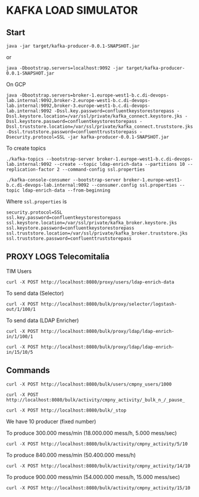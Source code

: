# KAFKA LOAD SIMULATOR

## Start
    
    java -jar target/kafka-producer-0.0.1-SNAPSHOT.jar

or 

    java -Dbootstrap.servers=localhost:9092 -jar target/kafka-producer-0.0.1-SNAPSHOT.jar


On GCP

    java -Dbootstrap.servers=broker-1.europe-west1-b.c.di-devops-lab.internal:9092,broker-2.europe-west1-b.c.di-devops-lab.internal:9092,broker-3.europe-west1-b.c.di-devops-lab.internal:9092 -Dssl.key.password=confluentkeystorestorepass -Dssl.keystore.location=/var/ssl/private/kafka_connect.keystore.jks -Dssl.keystore.password=confluentkeystorestorepass -Dssl.truststore.location=/var/ssl/private/kafka_connect.truststore.jks -Dssl.truststore.password=confluenttruststorepass -Dsecurity.protocol=SSL -jar kafka-producer-0.0.1-SNAPSHOT.jar

To create topics

    ./kafka-topics --bootstrap-server broker-1.europe-west1-b.c.di-devops-lab.internal:9092 --create --topic ldap-enrich-data --partitions 10 --replication-factor 2 --command-config ssl.properties

    ./kafka-console-consumer --bootstrap-server broker-1.europe-west1-b.c.di-devops-lab.internal:9092 --consumer.config ssl.properties --topic ldap-enrich-data --from-beginning

Where `ssl.properties` is

    security.protocol=SSL
    ssl.key.password=confluentkeystorestorepass
    ssl.keystore.location=/var/ssl/private/kafka_broker.keystore.jks
    ssl.keystore.password=confluentkeystorestorepass
    ssl.truststore.location=/var/ssl/private/kafka_broker.truststore.jks
    ssl.truststore.password=confluenttruststorepass
 

## PROXY LOGS Telecomitalia

TIM Users

    curl -X POST http://localhost:8080/proxy/users/ldap-enrich-data

To send data (Selector)
 
    curl -X POST http://localhost:8080/bulk/proxy/selector/logstash-out/1/100/1


To send data (LDAP Enricher)

    curl -X POST http://localhost:8080/bulk/proxy/ldap/ldap-enrich-in/1/100/1

    curl -X POST http://localhost:8080/bulk/proxy/ldap/ldap-enrich-in/15/10/5


## Commands

    curl -X POST http://localhost:8080/bulk/users/cmpny_users/1000

    curl -X POST http://localhost:8080/bulk/activity/cmpny_activity/_bulk_n_/_pause_

    curl -X POST http://localhost:8080/bulk/_stop

We have 10 producer (fixed number)

To produce 300.000 mess/min (18.000.000 mess/h, 5.000 mess/sec)

    curl -X POST http://localhost:8080/bulk/activity/cmpny_activity/5/10

To produce 840.000 mess/min (50.400.000 mess/h)

    curl -X POST http://localhost:8080/bulk/activity/cmpny_activity/14/10


To produce 900.000 mess/min (54.000.000 mess/h, 15.000 mess/sec)

    curl -X POST http://localhost:8080/bulk/activity/cmpny_activity/15/10

